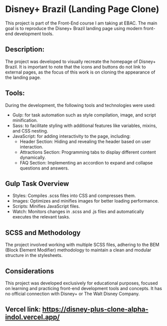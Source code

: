 
# Disney+ Brazil (Landing Page Clone)
This project is part of the Front-End course I am taking at EBAC. The main goal is to reproduce the Disney+ Brazil landing page using modern front-end development tools.


## Description:
The project was developed to visually recreate the homepage of Disney+ Brazil. It is important to note that the icons and buttons do not link to external pages, as the focus of this work is on cloning the appearance of the landing page.

## Tools:
During the development, the following tools and technologies were used:

- Gulp: for task automation such as style compilation, image, and script minification.
- Sass: to facilitate styling with additional features like variables, mixins, and CSS nesting.
- JavaScript: for adding interactivity to the page, including:
  - Header Section: Hiding and revealing the header based on user interaction.
  - Attractions Section: Programming tabs to display different content dynamically.
  - FAQ Section: Implementing an accordion to expand and collapse questions and answers.

## Gulp Task Overview

- Styles: Compiles .scss files into CSS and compresses them.
- Images: Optimizes and minifies images for better loading performance.
- Scripts: Minifies JavaScript files.
- Watch: Monitors changes in .scss and .js files and automatically executes the relevant tasks.

## SCSS and Methodology
The project involved working with multiple SCSS files, adhering to the BEM (Block Element Modifier) methodology to maintain a clean and modular structure in the stylesheets.

## Considerations
This project was developed exclusively for educational purposes, focused on learning and practicing front-end development tools and concepts. It has no official connection with Disney+ or The Walt Disney Company.

## Vercel link: https://disney-plus-clone-alpha-indol.vercel.app/
